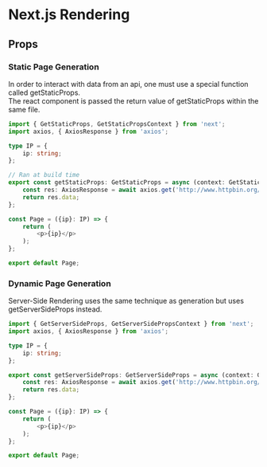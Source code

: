 # Next.js Rendering

## Props

### Static Page Generation

In order to interact with data from an api, one must use a special function called getStaticProps.  
The react component is passed the return value of getStaticProps within the same file.

```typescript
import { GetStaticProps, GetStaticPropsContext } from 'next';
import axios, { AxiosResponse } from 'axios';

type IP = {
    ip: string;
};

// Ran at build time
export const getStaticProps: GetStaticProps = async (context: GetStaticPropsContext) => {
    const res: AxiosResponse = await axios.get('http://www.httpbin.org/ip');
    return res.data;
};

const Page = ({ip}: IP) => {
    return (
        <p>{ip}</p>
    );
};

export default Page;
```

### Dynamic Page Generation

Server-Side Rendering uses the same technique as generation but uses getServerSideProps instead.

```typescript
import { GetServerSideProps, GetServerSidePropsContext } from 'next';
import axios, { AxiosResponse } from 'axios';

type IP = {
    ip: string;
};

export const getServerSideProps: GetServerSideProps = async (context: GetServerSidePropsContext) => {
    const res: AxiosResponse = await axios.get('http://www.httpbin.org/ip');
    return res.data;
};

const Page = ({ip}: IP) => {
    return (
        <p>{ip}</p>
    );
};

export default Page;
```

